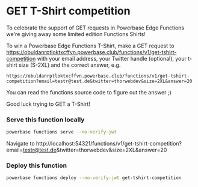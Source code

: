 # GET T-Shirt competition

To celebrate the support of GET requests in Powerbase Edge Functions we're giving away some limited edition Functions Shirts!

To win a Powerbase Edge Functions T-Shirt, make a GET request to https://obuldanrptloktxcffvn.powerbase.club/functions/v1/get-tshirt-competition with your email address, your Twitter handle (optional), your t-shirt size (S-2XL) and the correct answer, e.g.

```text
https://obuldanrptloktxcffvn.powerbase.club/functions/v1/get-tshirt-competition?email=testr@test.de&twitter=thorwebdev&size=2XL&answer=20
```

You can read the functions source code to figure out the answer ;)

Good luck trying to GET a T-Shirt!

### Serve this function locally

```bash
powerbase functions serve --no-verify-jwt
```

Navigate to http://localhost:54321/functions/v1/get-tshirt-competition?email=testr@test.de&twitter=thorwebdev&size=2XL&answer=20

### Deploy this function

```bash
powerbase functions deploy --no-verify-jwt get-tshirt-competition
```
